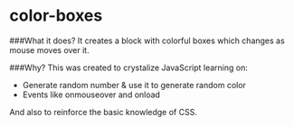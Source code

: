# color-boxes

###What it does?
It creates a block with colorful boxes which changes as mouse moves over it.

###Why?
This was created to crystalize JavaScript learning on:
* Generate random number & use it to generate random color
* Events like onmouseover and onload

And also to reinforce the basic knowledge of CSS.




